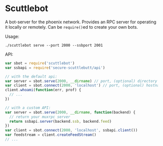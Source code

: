# Scuttlebot

A bot-server for the phoenix network. Provides an RPC server for operating it locally or remotely. Can be `require()`ed to create your own bots.

Usage:

```
./scuttlebot serve --port 2000 --ssbport 2001
```

API:

```js
var sbot = require('scuttlebot')
var ssbapi = require('secure-scuttlebutt/api')

// with the default api:
var server = sbot.serve(2000, __dirname) // port, (optional) directory to put data
var client = sbot.connect(2000, 'localhost') // port, (optional) hostname
client.whoami(function(err, prof) {
  // ...
})

// with a custom API:
var server = sbot.serve(2000, __dirname, function(backend) {
  // return your muxrpc server
  return ssbapi.server(backend.ssb, backend.feed)
})
var client = sbot.connect(2000, 'localhost', ssbapi.client())
var feedstream = client.createFeedStream()
// ...